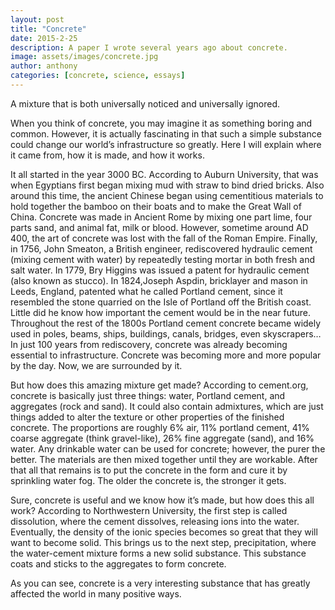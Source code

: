 ```yaml
---
layout: post
title: "Concrete"
date: 2015-2-25
description: A paper I wrote several years ago about concrete.
image: assets/images/concrete.jpg
author: anthony
categories: [concrete, science, essays]
---
```

A mixture that is both universally noticed and universally ignored.

When you think of concrete, you may imagine it as something boring and common. However, it is actually fascinating in that such a simple substance could change our world’s infrastructure so greatly. Here I will explain where it came from, how it is made, and how it works.

It all started in the year 3000 BC. According to Auburn University, that was when Egyptians first began mixing mud with straw to bind dried bricks. Also around this time, the ancient Chinese began using cementitious materials to hold together the bamboo on their boats and to make the Great Wall of China. Concrete was made in Ancient Rome by mixing one part lime, four parts sand, and animal fat, milk or blood. However, sometime around AD 400, the art of concrete was lost with the fall of the Roman Empire. Finally, in 1756, John Smeaton, a British engineer, rediscovered hydraulic cement (mixing cement with water) by repeatedly testing mortar in both fresh and salt water. In 1779, Bry Higgins was issued a patent for hydraulic cement (also known as stucco). In 1824,Joseph Aspdin, bricklayer and mason in Leeds, England, patented what he called Portland cement, since it resembled the stone quarried on the Isle of Portland off the British coast. Little did he know how important the cement would be in the near future. Throughout the rest of the 1800s Portland cement concrete became widely used in poles, beams, ships, buildings, canals, bridges, even skyscrapers… In just 100 years from rediscovery, concrete was already becoming essential to infrastructure. Concrete was becoming more and more popular by the day. Now, we are surrounded by it.

But how does this amazing mixture get made? According to cement.org, concrete is basically just three things: water, Portland cement, and aggregates (rock and sand). It could also contain admixtures, which are just things added to alter the texture or other properties of the finished concrete. The proportions are roughly 6% air, 11% portland cement, 41% coarse aggregate (think gravel-like), 26% fine aggregate (sand), and 16% water. Any drinkable water can be used for concrete; however, the purer the better. The materials are then mixed together until they are workable. After that all that remains is to put the concrete in the form and cure it by sprinkling water fog. The older the concrete is, the stronger it gets.

Sure, concrete is useful and we know how it’s made, but how does this all work? According to Northwestern University, the first step is called dissolution, where the cement dissolves, releasing ions into the water. Eventually, the density of the ionic species becomes so great that they will want to become solid. This brings us to the next step, precipitation, where the water-cement mixture forms a new solid substance. This substance coats and sticks to the aggregates to form concrete.

As you can see, concrete is a very interesting substance that has greatly affected the world in many positive ways.
